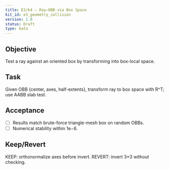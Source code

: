 ```yaml
---
title: E3/k4 — Ray–OBB via Box Space
kit_id: e3_geometry_collision
version: 1.0
status: Draft
type: kata
---
```

## Objective
Test a ray against an oriented box by transforming into box-local space.
## Task
Given OBB {center, axes, half-extents}, transform ray to box space with R^T; use AABB slab test.
## Acceptance
- [ ] Results match brute-force triangle-mesh box on random OBBs.
- [ ] Numerical stability within 1e−6.
## Keep/Revert
KEEP: orthonormalize axes before invert. REVERT: invert 3×3 without checking.